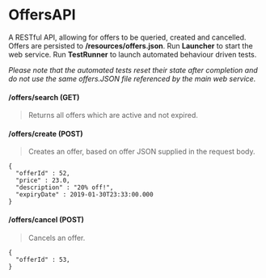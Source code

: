 # OffersAPI

A RESTful API, allowing for offers to be queried, created and cancelled. Offers are persisted to **/resources/offers.json**. Run **Launcher** to start the web service. Run **TestRunner** to launch automated behaviour driven tests. 

*Please note that the automated tests reset their state after completion and do not use the same offers.JSON file referenced by the main web service.* 

#### /offers/search (GET)
> Returns all offers which are active and not expired.

#### /offers/create (POST)
> Creates an offer, based on offer JSON supplied in the request body.
```
{
  "offerId" : 52,
  "price" : 23.0,
  "description" : "20% off!",
  "expiryDate" : 2019-01-30T23:33:00.000
}
```

#### /offers/cancel (POST)
> Cancels an offer.

```
{
  "offerId" : 53,
}
```
